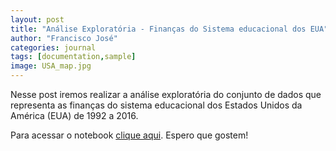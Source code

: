 ```yaml
---
layout: post
title: "Análise Exploratória - Finanças do Sistema educacional dos EUA"
author: "Francisco José"
categories: journal
tags: [documentation,sample]
image: USA_map.jpg
---
```


Nesse post iremos realizar a análise exploratória do conjunto de dados que representa as finanças do sistema educacional dos Estados Unidos da América (EUA) de 1992 a 2016.

Para acessar o notebook <a href="https://rdzjr1997.github.io/US_Educational_Finances_EDA">clique aqui</a>. Espero que gostem!



